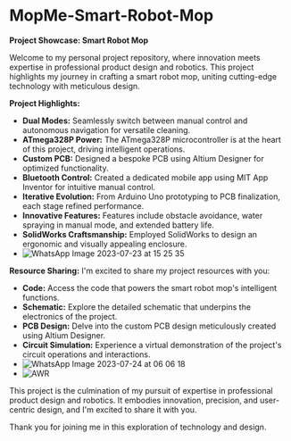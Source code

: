 # MopMe-Smart-Robot-Mop
**Project Showcase: Smart Robot Mop**

Welcome to my personal project repository, where innovation meets expertise in professional product design and robotics. This project highlights my journey in crafting a smart robot mop, uniting cutting-edge technology with meticulous design.

**Project Highlights:**
- **Dual Modes:** Seamlessly switch between manual control and autonomous navigation for versatile cleaning.
- **ATmega328P Power:** The ATmega328P microcontroller is at the heart of this project, driving intelligent operations.
- **Custom PCB:** Designed a bespoke PCB using Altium Designer for optimized functionality.
- **Bluetooth Control:** Created a dedicated mobile app using MIT App Inventor for intuitive manual control.
- **Iterative Evolution:** From Arduino Uno prototyping to PCB finalization, each stage refined performance.
- **Innovative Features:** Features include obstacle avoidance, water spraying in manual mode, and extended battery life.
- **SolidWorks Craftsmanship:** Employed SolidWorks to design an ergonomic and visually appealing enclosure.
- ![WhatsApp Image 2023-07-23 at 15 25 35](https://github.com/melisaoshaini/MopMe-Smart-Robot-Mop/assets/129177431/62264429-c7bb-4329-b409-3f9359c2e843)

**Resource Sharing:**
I'm excited to share my project resources with you:
- **Code:** Access the code that powers the smart robot mop's intelligent functions.
- **Schematic:** Explore the detailed schematic that underpins the electronics of the project.
- **PCB Design:** Delve into the custom PCB design meticulously created using Altium Designer.
- **Circuit Simulation:** Experience a virtual demonstration of the project's circuit operations and interactions.
- ![WhatsApp Image 2023-07-24 at 06 06 18](https://github.com/melisaoshaini/MopMe-Smart-Robot-Mop/assets/129177431/341d8636-fb83-413d-ab0e-57773ff3f906)
- ![AWR](https://github.com/melisaoshaini/MopMe-Smart-Robot-Mop/assets/129177431/378d2331-2302-4c28-a39c-6c24fbf62347)




  

This project is the culmination of my pursuit of expertise in professional product design and robotics. It embodies innovation, precision, and user-centric design, and I'm excited to share it with you.

Thank you for joining me in this exploration of technology and design.


